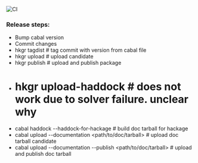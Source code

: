 ![CI](https://github.com/andremarianiello/hasql-transaction-io/actions/workflows/haskell.yml/badge.svg)

### Release steps:

* Bump cabal version
* Commit changes
* hkgr tagdist # tag commit with version from cabal file
* hkgr upload # upload candidate
* hkgr publish # upload and publish package
* # hkgr upload-haddock # does not work due to solver failure. unclear why
* cabal haddock --haddock-for-hackage # build doc tarball for hackage
* cabal upload --documentation <path/to/doc/tarball> # upload doc tarball candidate
* cabal upload --documentation --publish <path/to/doc/tarball> # upload and publish doc tarball
